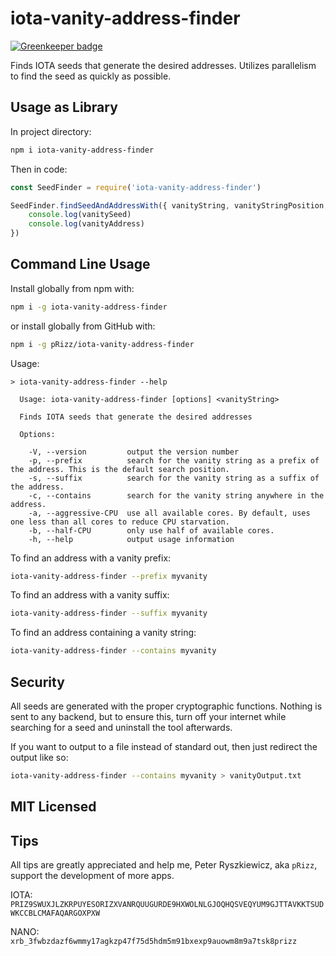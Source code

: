 # iota-vanity-address-finder

[![Greenkeeper badge](https://badges.greenkeeper.io/pRizz/iota-vanity-address-finder.svg)](https://greenkeeper.io/)

Finds IOTA seeds that generate the desired addresses. Utilizes parallelism to find the seed as quickly as possible.

## Usage as Library

In project directory:
```bash
npm i iota-vanity-address-finder
```
Then in code:
```javascript
const SeedFinder = require('iota-vanity-address-finder')

SeedFinder.findSeedAndAddressWith({ vanityString, vanityStringPosition, cpuCount }).then(({ vanitySeed, vanityAddress }) => {
    console.log(vanitySeed)
    console.log(vanityAddress)
})
```

## Command Line Usage

Install globally from npm with:
```bash
npm i -g iota-vanity-address-finder
```

or install globally from GitHub with:
```bash
npm i -g pRizz/iota-vanity-address-finder
```

Usage:
```
> iota-vanity-address-finder --help

  Usage: iota-vanity-address-finder [options] <vanityString>

  Finds IOTA seeds that generate the desired addresses

  Options:

    -V, --version         output the version number
    -p, --prefix          search for the vanity string as a prefix of the address. This is the default search position.
    -s, --suffix          search for the vanity string as a suffix of the address.
    -c, --contains        search for the vanity string anywhere in the address.
    -a, --aggressive-CPU  use all available cores. By default, uses one less than all cores to reduce CPU starvation.
    -b, --half-CPU        only use half of available cores.
    -h, --help            output usage information

```

To find an address with a vanity prefix:
```bash
iota-vanity-address-finder --prefix myvanity
```
To find an address with a vanity suffix:
```bash
iota-vanity-address-finder --suffix myvanity
```
To find an address containing a vanity string:
```bash
iota-vanity-address-finder --contains myvanity
```

## Security

All seeds are generated with the proper cryptographic functions. Nothing is sent to any backend, but to ensure this, turn off your internet while searching for a seed and uninstall the tool afterwards.

If you want to output to a file instead of standard out, then just redirect the output like so:
```bash
iota-vanity-address-finder --contains myvanity > vanityOutput.txt
```

## MIT Licensed

## Tips
All tips are greatly appreciated and help me, Peter Ryszkiewicz, aka `pRizz`, support the development of more apps.

IOTA: `PRIZ9SWUXJLZKRPUYESORIZXVANRQUUGURDE9HXWOLNLGJOQHQSVEQYUM9GJTTAVKKTSUDWKCCBLCMAFAQARGOXPXW`

NANO: `xrb_3fwbzdazf6wmmy17agkzp47f75d5hdm5m91bxexp9auowm8m9a7tsk8prizz`
